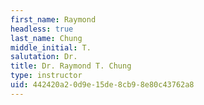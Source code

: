 ```yaml
---
first_name: Raymond
headless: true
last_name: Chung
middle_initial: T.
salutation: Dr.
title: Dr. Raymond T. Chung
type: instructor
uid: 442420a2-0d9e-15de-8cb9-8e80c43762a8
---
```

